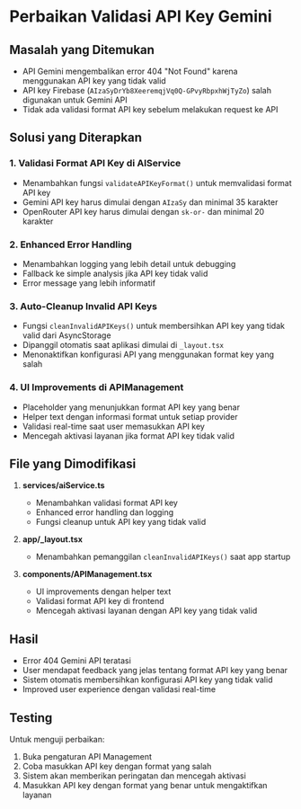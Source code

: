 # Perbaikan Validasi API Key Gemini

## Masalah yang Ditemukan
- API Gemini mengembalikan error 404 "Not Found" karena menggunakan API key yang tidak valid
- API key Firebase (`AIzaSyDrYb8XeeremqjVq0Q-GPvyRbpxhWjTyZo`) salah digunakan untuk Gemini API
- Tidak ada validasi format API key sebelum melakukan request ke API

## Solusi yang Diterapkan

### 1. Validasi Format API Key di AIService
- Menambahkan fungsi `validateAPIKeyFormat()` untuk memvalidasi format API key
- Gemini API key harus dimulai dengan `AIzaSy` dan minimal 35 karakter
- OpenRouter API key harus dimulai dengan `sk-or-` dan minimal 20 karakter

### 2. Enhanced Error Handling
- Menambahkan logging yang lebih detail untuk debugging
- Fallback ke simple analysis jika API key tidak valid
- Error message yang lebih informatif

### 3. Auto-Cleanup Invalid API Keys
- Fungsi `cleanInvalidAPIKeys()` untuk membersihkan API key yang tidak valid dari AsyncStorage
- Dipanggil otomatis saat aplikasi dimulai di `_layout.tsx`
- Menonaktifkan konfigurasi API yang menggunakan format key yang salah

### 4. UI Improvements di APIManagement
- Placeholder yang menunjukkan format API key yang benar
- Helper text dengan informasi format untuk setiap provider
- Validasi real-time saat user memasukkan API key
- Mencegah aktivasi layanan jika format API key tidak valid

## File yang Dimodifikasi

1. **services/aiService.ts**
   - Menambahkan validasi format API key
   - Enhanced error handling dan logging
   - Fungsi cleanup untuk API key yang tidak valid

2. **app/_layout.tsx**
   - Menambahkan pemanggilan `cleanInvalidAPIKeys()` saat app startup

3. **components/APIManagement.tsx**
   - UI improvements dengan helper text
   - Validasi format API key di frontend
   - Mencegah aktivasi layanan dengan API key yang tidak valid

## Hasil
- Error 404 Gemini API teratasi
- User mendapat feedback yang jelas tentang format API key yang benar
- Sistem otomatis membersihkan konfigurasi API key yang tidak valid
- Improved user experience dengan validasi real-time

## Testing
Untuk menguji perbaikan:
1. Buka pengaturan API Management
2. Coba masukkan API key dengan format yang salah
3. Sistem akan memberikan peringatan dan mencegah aktivasi
4. Masukkan API key dengan format yang benar untuk mengaktifkan layanan